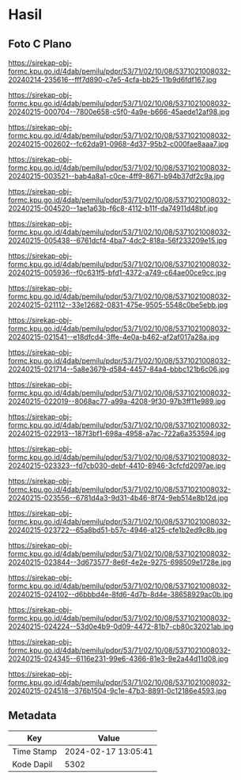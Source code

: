 # Hasil

## Foto C Plano

https://sirekap-obj-formc.kpu.go.id/4dab/pemilu/pdpr/53/71/02/10/08/5371021008032-20240214-235616--fff7d890-c7e5-4cfa-bb25-11b9d6fdf167.jpg

https://sirekap-obj-formc.kpu.go.id/4dab/pemilu/pdpr/53/71/02/10/08/5371021008032-20240215-000704--7800e658-c5f0-4a9e-b666-45aede12af98.jpg

https://sirekap-obj-formc.kpu.go.id/4dab/pemilu/pdpr/53/71/02/10/08/5371021008032-20240215-002602--fc62da91-0968-4d37-95b2-c000fae8aaa7.jpg

https://sirekap-obj-formc.kpu.go.id/4dab/pemilu/pdpr/53/71/02/10/08/5371021008032-20240215-003521--bab4a8a1-c0ce-4ff9-8671-b94b37df2c9a.jpg

https://sirekap-obj-formc.kpu.go.id/4dab/pemilu/pdpr/53/71/02/10/08/5371021008032-20240215-004520--1ae1a63b-f6c8-4112-b11f-da74911d48bf.jpg

https://sirekap-obj-formc.kpu.go.id/4dab/pemilu/pdpr/53/71/02/10/08/5371021008032-20240215-005438--6761dcf4-4ba7-4dc2-818a-56f233209e15.jpg

https://sirekap-obj-formc.kpu.go.id/4dab/pemilu/pdpr/53/71/02/10/08/5371021008032-20240215-005936--f0c631f5-bfd1-4372-a749-c64ae00ce9cc.jpg

https://sirekap-obj-formc.kpu.go.id/4dab/pemilu/pdpr/53/71/02/10/08/5371021008032-20240215-021112--33e12682-0831-475e-9505-5548c0be5ebb.jpg

https://sirekap-obj-formc.kpu.go.id/4dab/pemilu/pdpr/53/71/02/10/08/5371021008032-20240215-021541--e18dfcd4-3ffe-4e0a-b462-af2af017a28a.jpg

https://sirekap-obj-formc.kpu.go.id/4dab/pemilu/pdpr/53/71/02/10/08/5371021008032-20240215-021714--5a8e3679-d584-4457-84a4-bbbc121b6c06.jpg

https://sirekap-obj-formc.kpu.go.id/4dab/pemilu/pdpr/53/71/02/10/08/5371021008032-20240215-022019--8068ac77-a99a-4208-9f30-97b3ff11e989.jpg

https://sirekap-obj-formc.kpu.go.id/4dab/pemilu/pdpr/53/71/02/10/08/5371021008032-20240215-022913--187f3bf1-698a-4958-a7ac-722a6a353594.jpg

https://sirekap-obj-formc.kpu.go.id/4dab/pemilu/pdpr/53/71/02/10/08/5371021008032-20240215-023323--fd7cb030-debf-4410-8946-3cfcfd2097ae.jpg

https://sirekap-obj-formc.kpu.go.id/4dab/pemilu/pdpr/53/71/02/10/08/5371021008032-20240215-023556--6781d4a3-9d31-4b46-8f74-9eb514e8b12d.jpg

https://sirekap-obj-formc.kpu.go.id/4dab/pemilu/pdpr/53/71/02/10/08/5371021008032-20240215-023722--65a8bd51-b57c-4946-a125-cfe1b2ed9c8b.jpg

https://sirekap-obj-formc.kpu.go.id/4dab/pemilu/pdpr/53/71/02/10/08/5371021008032-20240215-023844--3d673577-8e6f-4e2e-9275-698509e1728e.jpg

https://sirekap-obj-formc.kpu.go.id/4dab/pemilu/pdpr/53/71/02/10/08/5371021008032-20240215-024102--d6bbbd4e-8fd6-4d7b-8d4e-38658929ac0b.jpg

https://sirekap-obj-formc.kpu.go.id/4dab/pemilu/pdpr/53/71/02/10/08/5371021008032-20240215-024224--53d0e4b9-0d09-4472-81b7-cb80c32021ab.jpg

https://sirekap-obj-formc.kpu.go.id/4dab/pemilu/pdpr/53/71/02/10/08/5371021008032-20240215-024345--6116e231-99e6-4366-81e3-9e2a44d11d08.jpg

https://sirekap-obj-formc.kpu.go.id/4dab/pemilu/pdpr/53/71/02/10/08/5371021008032-20240215-024518--376b1504-9c1e-47b3-8891-0c12186e4593.jpg


## Metadata

| Key        | Value               |
| ---------- | ------------------- |
| Time Stamp | 2024-02-17 13:05:41 |
| Kode Dapil | 5302                |



